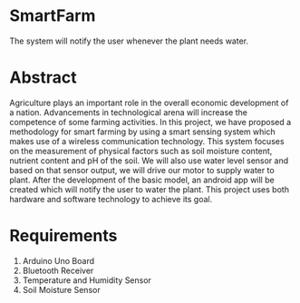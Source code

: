 # SmartFarm
The system will notify the user whenever the plant needs water.
# Abstract
Agriculture plays an important role in the overall economic development of a nation. Advancements in technological arena will increase the competence of some farming activities. In this project, we have proposed a methodology for smart farming by using a smart sensing system which makes use of a wireless communication technology. This system focuses on the measurement of physical factors such as soil moisture content, nutrient content and pH of the soil. We will also use water level sensor and based on that sensor output, we will drive our motor to supply water to plant. After the development of the basic model, an android app will be created which will notify the user to water the plant. This project uses both hardware and software technology to achieve its goal.
# Requirements
1. Arduino Uno Board
2. Bluetooth Receiver
3. Temperature and Humidity Sensor
4. Soil Moisture Sensor

